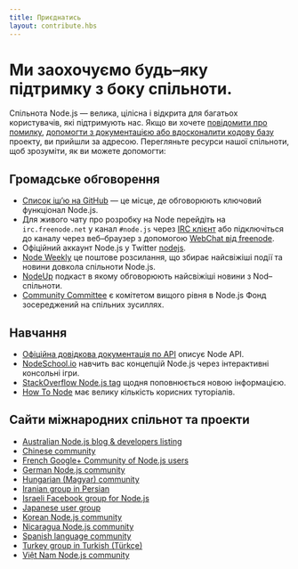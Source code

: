 ```yaml
---
title: Приєднатись
layout: contribute.hbs
---
```


# Ми заохочуємо будь–яку підтримку з боку спільноти.

Спільнота Node.js — велика, цілісна і відкрита для багатьох користувачів, які підтримують нас. Якщо ви хочете [повідомити про помилку](https://github.com/nodejs/node/issues), [допомогти з документацією або вдосконалити кодову базу](/en/get-involved/contribute/) проекту, ви прийшли за адресою. Перегляньте ресурси нашої спільноти, щоб зрозуміти, як ви можете допомогти:


## Громадське обговорення

- [Список іш’ю на GitHub](https://github.com/nodejs/node/issues) — це місце, де обговорюють ключовий функціонал Node.js.
- Для живого чату про розробку на Node перейдіть на `irc.freenode.net` у канал `#node.js` через [IRC клієнт](http://en.wikipedia.org/wiki/Comparison_of_Internet_Relay_Chat_clients) або підключіться до каналу через веб–браузер з допомогою [ WebChat від freenode](http://webchat.freenode.net/?channels=node.js).
- Офіційний аккаунт Node.js у Twitter [nodejs](https://twitter.com/nodejs).
- [Node Weekly](http://nodeweekly.com) це поштове розсилання, що збирає найсвіжіші події та новини довкола спільноти Node.js.
- [NodeUp](http://nodeup.com) подкаст в якому обговорюють найсвіжіші новини з Nod–спільноти.
- [Community Committee](https://github.com/nodejs/community-committee) є комітетом вищого рівня в Node.js Фонд зосереджений на спільних зусиллях.


## Навчання

- [Офіційна довідкова документація по API](/api) описує Node API.
- [NodeSchool.io](http://nodeschool.io) навчить вас концепцій Node.js через інтерактивні консольні ігри.
- [StackOverflow Node.js tag](http://stackoverflow.com/questions/tagged/node.js) щодня поповнюється новою інформацією.
- [How To Node](http://howtonode.org/) має велику кількість корисних туторіалів.


## Сайти міжнародних спільнот та проекти

- [Australian Node.js blog &amp; developers listing](http://nodejs.org.au/)
- [Chinese community](http://cnodejs.org)
- [French Google+ Community of Node.js users](https://plus.google.com/communities/113346206415381691435)
- [German Node.js community](http://nodecode.de)
- [Hungarian (Magyar) community](http://nodehun.blogspot.com/)
- [Iranian group in Persian](http://nodejs.ir)
- [Israeli Facebook group for Node.js](https://www.facebook.com/groups/node.il/)
- [Japanese user group](http://nodejs.jp/)
- [Korean Node.js community](http://nodejs.github.io/nodejs-ko/)
- [Nicaragua Node.js community](http://nodenica.com/)
- [Spanish language community](http://nodehispano.com)
- [Turkey group in Turkish (Türkçe)](http://node.ist/)
- [Việt Nam Node.js community](http://nodejs.vn)

